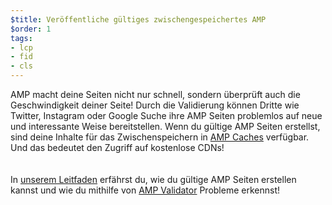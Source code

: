```yaml
---
$title: Veröffentliche gültiges zwischengespeichertes AMP
$order: 1
tags:
- lcp
- fid
- cls
---
```


AMP macht deine Seiten nicht nur schnell, sondern überprüft auch die Geschwindigkeit deiner Seite! Durch die Validierung können Dritte wie Twitter, Instagram oder Google Suche ihre AMP Seiten problemlos auf neue und interessante Weise bereitstellen. Wenn du gültige AMP Seiten erstellst, sind deine Inhalte für das Zwischenspeichern in [AMP Caches](https://amp.dev/documentation/guides-and-tutorials/learn/amp-caches-and-cors/how_amp_pages_are_cached/#what-amp-caches-are-available?) verfügbar. Und das bedeutet den Zugriff auf kostenlose CDNs!<br> <br><br> In [unserem Leitfaden](https://amp.dev/documentation/guides-and-tutorials/learn/validation-workflow/validate_amp/) erfährst du, wie du gültige AMP Seiten erstellen kannst und wie du mithilfe von [AMP Validator](http://validator.amp.dev/#url=%24%7BURL%7D) Probleme erkennst!
